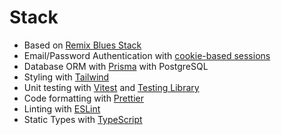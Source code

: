 # Stack

- Based on [Remix Blues Stack](https://github.com/remix-run/blues-stack)
- Email/Password Authentication with [cookie-based sessions](https://remix.run/utils/sessions#creatememorysessionstorage)
- Database ORM with [Prisma](https://prisma.io) with PostgreSQL
- Styling with [Tailwind](https://tailwindcss.com/)
- Unit testing with [Vitest](https://vitest.dev) and [Testing Library](https://testing-library.com)
- Code formatting with [Prettier](https://prettier.io)
- Linting with [ESLint](https://eslint.org)
- Static Types with [TypeScript](https://typescriptlang.org)
